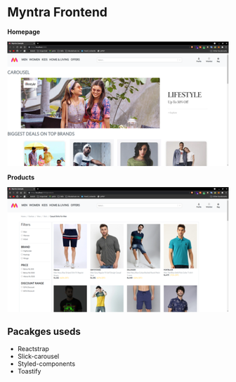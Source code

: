 # Myntra Frontend
**Homepage**

![Homepage](src/components/assets/homepage.png)


**Products**

![products](src/components/assets/products.png)

## Pacakges useds
 - Reactstrap
 - Slick-carousel
 - Styled-components
 - Toastify